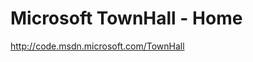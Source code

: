 <!--
id: 593782921
link: http://kevinisom.info/post/593782921/microsoft-townhall-home
slug: microsoft-townhall-home
date: Thu May 13 2010 12:42:38 GMT+1200 (NZST)
raw: {"blog_name":"kevinisom","id":593782921,"post_url":"http://kevinisom.info/post/593782921/microsoft-townhall-home","slug":"microsoft-townhall-home","type":"link","date":"2010-05-13 00:42:38 GMT","timestamp":1273711358,"state":"published","format":"html","reblog_key":"0HqogWZ8","tags":[],"short_url":"http://tmblr.co/Zw68YyZP6Y9","highlighted":[],"feed_item":"http://code.msdn.microsoft.com/TownHall","from_feed_id":"650234","note_count":0,"title":"Microsoft TownHall - Home","url":"http://code.msdn.microsoft.com/TownHall","description":""}
publish: 2010-05-013
tags: 
title: Microsoft TownHall - Home
-->


Microsoft TownHall - Home
=========================

<http://code.msdn.microsoft.com/TownHall>

